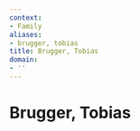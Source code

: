 ```yaml
---
context:
- Family
aliases:
- brugger, tobias
title: Brugger, Tobias
domain:
- ''
---
```


# Brugger, Tobias
